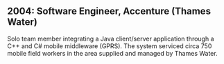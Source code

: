 
2004: Software Engineer, Accenture (Thames Water)
-------------------------------------------------
Solo team member integrating a Java client/server application through a C++ and C# mobile middleware (GPRS). The 
system serviced circa 750 mobile field workers in the area supplied and managed by Thames Water.
